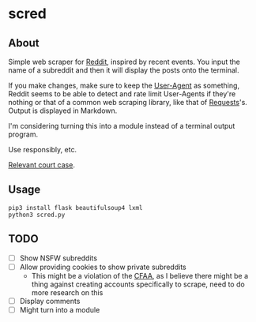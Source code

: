 # scred

## About

Simple web scraper for [Reddit](https://old.reddit.com), inspired by recent
events. You input the name of a subreddit and then it will display the
posts onto the terminal.

If you make changes, make sure to keep the
[User-Agent](https://en.wikipedia.org/wiki/User_agent) as something, Reddit
seems to be able to detect and rate limit User-Agents if they're nothing or
that of a common web scraping library, like that of
[Requests](https://requests.readthedocs.io/en/latest/)'s. Output is displayed
in Markdown.

I'm considering turning this into a module instead of a terminal output
program.

Use responsibly, etc.

[Relevant court case](https://en.wikipedia.org/wiki/HiQ_Labs_v._LinkedIn).

## Usage

```
pip3 install flask beautifulsoup4 lxml
python3 scred.py
```

## TODO

- [ ] Show NSFW subreddits
- [ ] Allow providing cookies to show private subreddits
	- This might be a violation of the
	[CFAA](https://en.wikipedia.org/wiki/Computer_Fraud_and_Abuse_Act), as I
	believe there might be a thing against creating accounts specifically
	to scrape, need to do more research on this
- [ ] Display comments
- [ ] Might turn into a module
